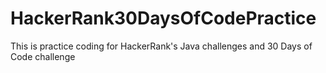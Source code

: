 # HackerRank30DaysOfCodePractice

This is practice coding for HackerRank's Java challenges and 30 Days of Code challenge
